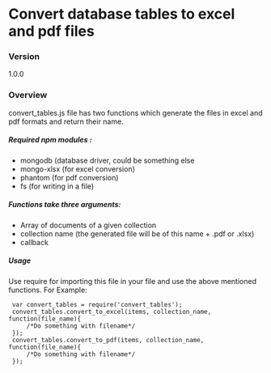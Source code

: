 # Convert database tables to excel and pdf files

### Version
1.0.0

### Overview
convert_tables.js file has two functions which generate the files in excel and pdf formats and return their name.

##### Required npm modules :
  - mongodb (database driver, could be something else
  - mongo-xlsx (for excel conversion)
  - phantom (for pdf conversion)
  - fs (for writing in a file)

##### Functions take three arguments:
  - Array of documents of a given collection
  - collection name (the generated file will be of this name + .pdf or .xlsx)
  - callback

##### Usage
Use require for importing this file in your file and use the above mentioned functions.
For Example: 
```
 var convert_tables = require('convert_tables');
 convert_tables.convert_to_excel(items, collection_name, function(file_name){
     /*Do something with filename*/
 });
 convert_tables.convert_to_pdf(items, collection_name, function(file_name){
     /*Do something with filename*/
 });
```
